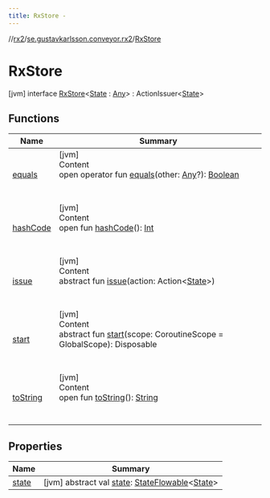 ```yaml
---
title: RxStore -
---
```

//[rx2](../../index.md)/[se.gustavkarlsson.conveyor.rx2](../index.md)/[RxStore](index.md)



# RxStore  
 [jvm] interface [RxStore](index.md)<[State](index.md) : [Any](https://kotlinlang.org/api/latest/jvm/stdlib/kotlin/-any/index.html)> : ActionIssuer<[State](index.md)>    


## Functions  
  
|  Name|  Summary| 
|---|---|
| <a name="kotlin/Any/equals/#kotlin.Any?/PointingToDeclaration/"></a>[equals](../-updatable-state-flowable/index.md#%5Bkotlin%2FAny%2Fequals%2F%23kotlin.Any%3F%2FPointingToDeclaration%2F%5D%2FFunctions%2F-445135835)| <a name="kotlin/Any/equals/#kotlin.Any?/PointingToDeclaration/"></a>[jvm]  <br>Content  <br>open operator fun [equals](../-updatable-state-flowable/index.md#%5Bkotlin%2FAny%2Fequals%2F%23kotlin.Any%3F%2FPointingToDeclaration%2F%5D%2FFunctions%2F-445135835)(other: [Any](https://kotlinlang.org/api/latest/jvm/stdlib/kotlin/-any/index.html)?): [Boolean](https://kotlinlang.org/api/latest/jvm/stdlib/kotlin/-boolean/index.html)  <br><br><br>
| <a name="kotlin/Any/hashCode/#/PointingToDeclaration/"></a>[hashCode](../-updatable-state-flowable/index.md#%5Bkotlin%2FAny%2FhashCode%2F%23%2FPointingToDeclaration%2F%5D%2FFunctions%2F-445135835)| <a name="kotlin/Any/hashCode/#/PointingToDeclaration/"></a>[jvm]  <br>Content  <br>open fun [hashCode](../-updatable-state-flowable/index.md#%5Bkotlin%2FAny%2FhashCode%2F%23%2FPointingToDeclaration%2F%5D%2FFunctions%2F-445135835)(): [Int](https://kotlinlang.org/api/latest/jvm/stdlib/kotlin/-int/index.html)  <br><br><br>
| <a name="se.gustavkarlsson.conveyor/ActionIssuer/issue/#se.gustavkarlsson.conveyor.Action[TypeParam(bounds=[kotlin.Any])]/PointingToDeclaration/"></a>[issue](index.md#%5Bse.gustavkarlsson.conveyor%2FActionIssuer%2Fissue%2F%23se.gustavkarlsson.conveyor.Action%5BTypeParam%28bounds%3D%5Bkotlin.Any%5D%29%5D%2FPointingToDeclaration%2F%5D%2FFunctions%2F-445135835)| <a name="se.gustavkarlsson.conveyor/ActionIssuer/issue/#se.gustavkarlsson.conveyor.Action[TypeParam(bounds=[kotlin.Any])]/PointingToDeclaration/"></a>[jvm]  <br>Content  <br>abstract fun [issue](index.md#%5Bse.gustavkarlsson.conveyor%2FActionIssuer%2Fissue%2F%23se.gustavkarlsson.conveyor.Action%5BTypeParam%28bounds%3D%5Bkotlin.Any%5D%29%5D%2FPointingToDeclaration%2F%5D%2FFunctions%2F-445135835)(action: Action<[State](index.md)>)  <br><br><br>
| <a name="se.gustavkarlsson.conveyor.rx2/RxStore/start/#kotlinx.coroutines.CoroutineScope/PointingToDeclaration/"></a>[start](start.md)| <a name="se.gustavkarlsson.conveyor.rx2/RxStore/start/#kotlinx.coroutines.CoroutineScope/PointingToDeclaration/"></a>[jvm]  <br>Content  <br>abstract fun [start](start.md)(scope: CoroutineScope = GlobalScope): Disposable  <br><br><br>
| <a name="kotlin/Any/toString/#/PointingToDeclaration/"></a>[toString](../-updatable-state-flowable/index.md#%5Bkotlin%2FAny%2FtoString%2F%23%2FPointingToDeclaration%2F%5D%2FFunctions%2F-445135835)| <a name="kotlin/Any/toString/#/PointingToDeclaration/"></a>[jvm]  <br>Content  <br>open fun [toString](../-updatable-state-flowable/index.md#%5Bkotlin%2FAny%2FtoString%2F%23%2FPointingToDeclaration%2F%5D%2FFunctions%2F-445135835)(): [String](https://kotlinlang.org/api/latest/jvm/stdlib/kotlin/-string/index.html)  <br><br><br>


## Properties  
  
|  Name|  Summary| 
|---|---|
| <a name="se.gustavkarlsson.conveyor.rx2/RxStore/state/#/PointingToDeclaration/"></a>[state](state.md)| <a name="se.gustavkarlsson.conveyor.rx2/RxStore/state/#/PointingToDeclaration/"></a> [jvm] abstract val [state](state.md): [StateFlowable](../-state-flowable/index.md)<[State](index.md)>   <br>

